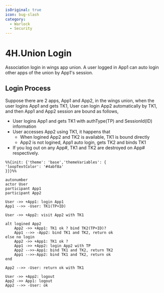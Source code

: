 ```yaml
---
isOriginal: true
icon: bug-slash
category:
  - Warlock
  - Security
---
```


# 4H.Union Login

Association login in wings app union. A user logged in App1 can auto login other apps of the union by App1's session.

## Login Process

Suppose there are 2 apps, App1 and App2, in the wings union, when the user logins App1 and gets TK1,
User can login App2 automatically by TK1, and then App1 and App2 session are bound as follows,

* User logins App1 and gets TK1 with authType(TP) and SessionId(ID) information
* User accesses App2 using TK1, it happens that
  - When logined App2 and TK2 is available, TK1 is bound directly
  - App2 is not logined, App1 auto login, gets TK2 and binds TK1
* If you log out on any App#, TK1 and TK2 are destroyed on App# respectively.

```sequence
%%{init: {'theme': 'base','themeVariables': {
'loopTextColor': '#4abf8a'
}}}%%

autonumber
actor User
participant App1
participant App2

User ->> +App1: login App1
App1 -->> -User: TK1(TP+ID)

User ->> +App2: visit App2 with TK1

alt logined App2
    App2 ->> +App1: TK1 ok ? bind TK2(TP+ID)?
    App1 -->> -App2: bind TK1 and TK2, return ok
else no login
    App2 ->> +App1: TK1 ok ?
    App1 ->> +App2: login App2 with TP
    App2 -->>-App1: bind TK1 and TK2, return TK2
    App1 -->>-App2: bind TK1 and TK2, return ok
end

App2 -->> -User: return ok with TK1

User ->> +App2: logout
App2 ->> App1: logout
App2 -->> -User: ok
```
